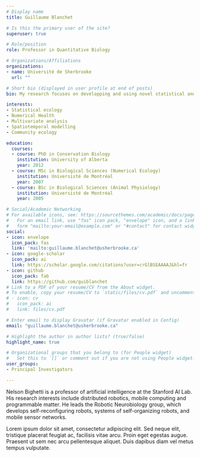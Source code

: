 ```yaml
---
# Display name
title: Guillaume Blanchet

# Is this the primary user of the site?
superuser: true

# Role/position
role: Professor in Quantitative Biology

# Organizations/Affiliations
organizations:
- name: Université de Sherbrooke
  url: ""

# Short bio (displayed in user profile at end of posts)
bio: My research focuses on developping and using novel statistical and mathematical models to better described, understand and predict the ecological and health systems.

interests:
- Statistical ecology
- Numerical Health
- Multivariate analysis
- Spatiotemporal modelling
- Community ecology

education:
  courses:
  - course: PhD in Conservation Biology
    institution: University of Alberta
    year: 2012
  - course: MSc in Biological Sciences (Numerical Ecology)
    institution: Universisté de Montréal
    year: 2007
  - course: BSc in Biological Sciences (Animal Physiology)
    institution: Universisté de Montréal
    year: 2005

# Social/Academic Networking
# For available icons, see: https://sourcethemes.com/academic/docs/page-builder/#icons
#   For an email link, use "fas" icon pack, "envelope" icon, and a link in the
#   form "mailto:your-email@example.com" or "#contact" for contact widget.
social:
- icon: envelope
  icon_pack: fas
  link: 'mailto:guillaume.blanchet@usherbrooke.ca'
- icon: google-scholar
  icon_pack: ai
  link: https://scholar.google.com/citations?user=crGlBSEAAAAJ&hl=fr
- icon: github
  icon_pack: fab
  link: https://github.com/guiblanchet
# Link to a PDF of your resume/CV from the About widget.
# To enable, copy your resume/CV to `static/files/cv.pdf` and uncomment the lines below.
# - icon: cv
#   icon_pack: ai
#   link: files/cv.pdf

# Enter email to display Gravatar (if Gravatar enabled in Config)
email: "guillaume.blanchet@usherbrooke.ca"

# Highlight the author in author lists? (true/false)
highlight_name: true

# Organizational groups that you belong to (for People widget)
#   Set this to `[]` or comment out if you are not using People widget.
user_groups:
- Principal Investigators

---
```


Nelson Bighetti is a professor of artificial intelligence at the Stanford AI Lab. His research interests include distributed robotics, mobile computing and programmable matter. He leads the Robotic Neurobiology group, which develops self-reconfiguring robots, systems of self-organizing robots, and mobile sensor networks.

Lorem ipsum dolor sit amet, consectetur adipiscing elit. Sed neque elit, tristique placerat feugiat ac, facilisis vitae arcu. Proin eget egestas augue. Praesent ut sem nec arcu pellentesque aliquet. Duis dapibus diam vel metus tempus vulputate.
